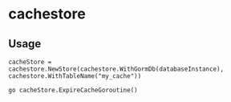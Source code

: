 # cachestore


## Usage

```
cacheStore = cachestore.NewStore(cachestore.WithGormDb(databaseInstance), cachestore.WithTableName("my_cache"))

go cacheStore.ExpireCacheGoroutine()
```
